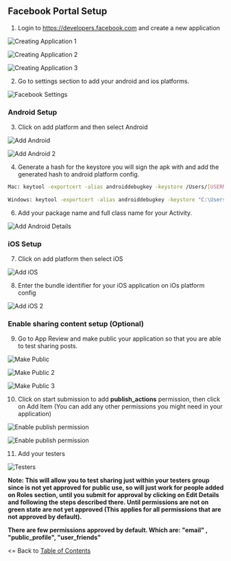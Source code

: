 ## Facebook Portal Setup

1. Login to https://developers.facebook.com and create a new application

![Creating Application 1](https://github.com/CrossGeeks/FacebookClientPlugin/blob/develop/images/create-fb-app.jpg?raw=true)

![Creating Application 2](https://github.com/CrossGeeks/FacebookClientPlugin/blob/develop/images/create-fb-app-2.jpg?raw=true)

![Creating Application 3](https://github.com/CrossGeeks/FacebookClientPlugin/blob/develop/images/fb-app-start.png?raw=true)

2. Go to settings section to add your android and ios platforms.

![Facebook Settings](https://github.com/CrossGeeks/FacebookClientPlugin/blob/develop/images/fb-app-settings.png)


### Android Setup

3. Click on add platform and then select Android


![Add Android](https://github.com/CrossGeeks/FacebookClientPlugin/blob/develop/images/create-android-app.png?raw=true)

![Add Android 2](https://github.com/CrossGeeks/FacebookClientPlugin/blob/develop/images/create-android-app-2.png?raw=true)

4. Generate a hash for the keystore you will sign the apk with and add the generated hash to android platform config.

```bash
Mac: keytool -exportcert -alias androiddebugkey -keystore /Users/[USERNAME]]/.local/share/Xamarin/Mono\ for\ Android/debug.keystore | openssl sha1 -binary | openssl base64
 
Windows: keytool -exportcert -alias androiddebugkey -keystore "C:\Users\[USERNAME]\AppData\Local\Xamarin\Mono for Android\debug.keystore" | openssl sha1 -binary | openssl base64
```

6. Add your package name and full class name for your Activity.

![Add Android  Details](https://github.com/CrossGeeks/FacebookClientPlugin/blob/develop/images/create-android-app-details.png?raw=true)


### iOS Setup

7. Click on add platform then select iOS

![Add iOS](https://github.com/CrossGeeks/FacebookClientPlugin/blob/develop/images/create-ios-app.png?raw=true)

8. Enter the bundle identifier for your iOS application on iOs platform config

![Add iOS 2](https://github.com/CrossGeeks/FacebookClientPlugin/blob/develop/images/create-ios-app-2.png?raw=true)

### Enable sharing content setup (Optional)

9. Go to App Review and make public your application so that you are able to test sharing posts.

![Make Public](https://github.com/CrossGeeks/FacebookClientPlugin/blob/develop/images/fb-app-make-public.png)

![Make Public 2](https://github.com/CrossGeeks/FacebookClientPlugin/blob/develop/images/fb-app-make-ublic-2.png?raw=true)

![Make Public 3](https://github.com/CrossGeeks/FacebookClientPlugin/blob/develop/images/fb-app-make-ublic-3.png?raw=true)

10. Click on start submission to add **publish_actions** permission, then click on Add Item (You can add any other permissions you might need in your application)

![Enable publish permission](https://github.com/CrossGeeks/FacebookClientPlugin/blob/develop/images/publish_actions_permission.png?raw=true)

![Enable publish permission](https://github.com/CrossGeeks/FacebookClientPlugin/blob/develop/images/publish_actions_permission_2.png?raw=true)

11. Add your testers

![Testers](https://github.com/CrossGeeks/FacebookClientPlugin/blob/develop/images/testers.png?raw=true)

**Note: This will allow you to test sharing just within your testers group since is not yet approved for public use, so will just work for people added on Roles section, until you submit for approval by clicking on Edit Details and following the steps described there. Until permissions are not on green state are not yet approved (This applies for all permissions that are not approved by default).**

**There are few permissions approved by default. Which are: "email" , "public_profile", "user_friends"**







<= Back to [Table of Contents](../README.md)

